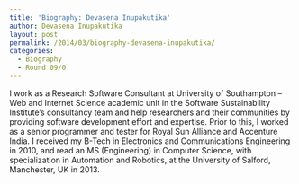 ```yaml
---
title: 'Biography: Devasena Inupakutika'
author: Devasena Inupakutika
layout: post
permalink: /2014/03/biography-devasena-inupakutika/
categories:
  - Biography
  - Round 09/0
---
```

I work as a Research Software Consultant at University of Southampton – Web and Internet Science academic unit in the Software Sustainability Institute&#8217;s consultancy team and help researchers and their communities by providing software development effort and expertise. Prior to this, I worked as a senior programmer and tester for Royal Sun Alliance and Accenture India. I received my B-Tech in Electronics and Communications Engineering in 2010, and read an MS (Engineering) in Computer Science, with specialization in Automation and Robotics, at the University of Salford, Manchester, UK in 2013.